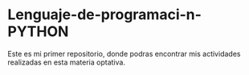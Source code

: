 # Lenguaje-de-programaci-n-PYTHON
Este es mi primer repositorio, donde podras encontrar mis actividades realizadas en esta materia optativa.
